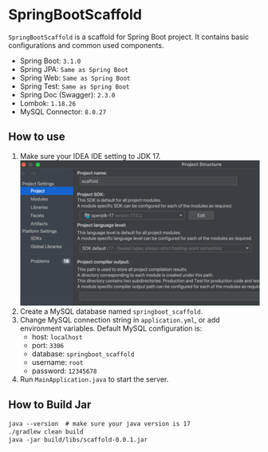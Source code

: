 # SpringBootScaffold
`SpringBootScaffold` is a scaffold for Spring Boot project. It contains basic configurations and common used components.
- Spring Boot: `3.1.0`
- Spring JPA: `Same as Spring Boot`
- Spring Web: `Same as Spring Boot`
- Spring Test: `Same as Spring Boot`
- Spring Doc (Swagger): `2.3.0`
- Lombok: `1.18.26`
- MySQL Connector: `8.0.27`


## How to use
1. Make sure your IDEA IDE setting to JDK 17.
   ![](ide.png)
2. Create a MySQL database named `springboot_scaffold`.
3. Change MySQL connection string in `application.yml`, or add environment variables. Default MySQL configuration is:
    - host: `localhost`
    - port: `3306`
    - database: `springboot_scaffold`
    - username: `root`
    - password: `12345678`
4. Run `MainApplication.java` to start the server.

## How to Build Jar
```shell
java --version  # make sure your java version is 17
./gradlew clean build
java -jar build/libs/scaffold-0.0.1.jar
```
